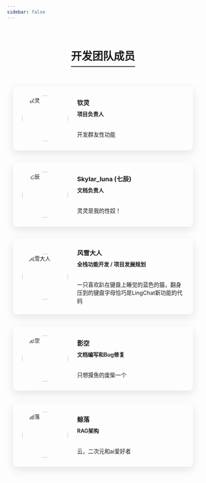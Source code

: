 ```yaml
---
sidebar: false
---
```


<div style="text-align: center; margin: 2rem 0;">
  <h1 style="display: inline-block; border-bottom: 2px solid #333; padding-bottom: 0.5rem;">开发团队成员</h1>
</div>

<div class="team-container" style="display: flex; flex-direction: column; gap: 2rem; max-width: 1400px; margin: 0 auto; padding: 0 1rem;">

<a href="https://github.com/SlimeBoyOwO" style="text-decoration: none; color: inherit;">
<div class="team-card" style="background: var(--vp-c-bg); border-radius: 12px; box-shadow: 0 8px 24px rgba(0,0,0,0.1); padding: 1.5rem; transition: transform 0.3s ease, box-shadow 0.3s ease; border: 1px solid var(--vp-c-divider); display: flex; flex-direction: row; align-items: center; gap: 1.5rem; cursor: pointer;">
  <img src="https://avatars.githubusercontent.com/u/85441945" alt="钦灵" style="border-radius: 50%; width: 120px; height: 120px; object-fit: cover; border: 4px solid var(--vp-c-text-1); flex-shrink: 0;">
  <div style="flex: 1;">
    <h3 style="color: var(--vp-c-text-1); margin: 0 0 0.5rem 0;">钦灵</h3>
    <p style="color: var(--vp-c-text-2); font-weight: 600; margin: 0 0 1rem 0;">项目负责人</p>
    <div style="width: 40px; height: 2px; background-color: var(--vp-c-brand); margin: 0 0 1rem 0;"></div>
    <p style="color: var(--vp-c-text-2); font-size: 0.9rem; line-height: 1.5; margin: 0;">开发群友性功能
</p>
  </div>
</div>
</a>

<a href="https://github.com/qichenya" style="text-decoration: none; color: inherit;">
<div class="team-card" style="background: var(--vp-c-bg); border-radius: 12px; box-shadow: 0 8px 24px rgba(0,0,0,0.1); padding: 1.5rem; transition: transform 0.3s ease, box-shadow 0.3s ease; border: 1px solid var(--vp-c-divider); display: flex; flex-direction: row; align-items: center; gap: 1.5rem; cursor: pointer;">
  <img src="https://avatars.githubusercontent.com/u/162135575" alt="七辰" style="border-radius: 50%; width: 120px; height: 120px; object-fit: cover; border: 4px solid var(--vp-c-text-1); flex-shrink: 0;">
  <div style="flex: 1;">
    <h3 style="color: var(--vp-c-text-1); margin: 0 0 0.5rem 0;">Skylar_luna (七辰)</h3>
    <p style="color: var(--vp-c-text-2); font-weight: 600; margin: 0 0 1rem 0;">文档负责人</p>
    <div style="width: 40px; height: 2px; background-color: var(--vp-c-brand); margin: 0 0 1rem 0;"></div>
    <p style="color: var(--vp-c-text-2); font-size: 0.9rem; line-height: 1.5; margin: 0;">灵灵是我的性奴！</p>
  </div>
</div>
</a>

<a href="https://github.com/T-Auto" style="text-decoration: none; color: inherit;">
<div class="team-card" style="background: var(--vp-c-bg); border-radius: 12px; box-shadow: 0 8px 24px rgba(0,0,0,0.1); padding: 1.5rem; transition: transform 0.3s ease, box-shadow 0.3s ease; border: 1px solid var(--vp-c-divider); display: flex; flex-direction: row; align-items: center; gap: 1.5rem; cursor: pointer;">
  <img src="https://avatars.githubusercontent.com/u/183904010" alt="风雪大人" style="border-radius: 50%; width: 120px; height: 120px; object-fit: cover; border: 4px solid var(--vp-c-text-1); flex-shrink: 0;">
  <div style="flex: 1;">
    <h3 style="color: var(--vp-c-text-1); margin: 0 0 0.5rem 0;">风雪大人</h3>
    <p style="color: var(--vp-c-text-2); font-weight: 600; margin: 0 0 1rem 0;">全栈功能开发 / 项目发展规划</p>
    <div style="width: 40px; height: 2px; background-color: var(--vp-c-brand); margin: 0 0 1rem 0;"></div>
    <p style="color: var(--vp-c-text-2); font-size: 0.9rem; line-height: 1.5; margin: 0;">一只喜欢趴在键盘上睡觉的蓝色的猫，翻身压到的键盘字母恰巧是LingChat新功能的代码</p>
  </div>
</div>
</a>

<a href="https://github.com/shadow01a" style="text-decoration: none; color: inherit;">
<div class="team-card" style="background: var(--vp-c-bg); border-radius: 12px; box-shadow: 0 8px 24px rgba(0,0,0,0.1); padding: 1.5rem; transition: transform 0.3s ease, box-shadow 0.3s ease; border: 1px solid var(--vp-c-divider); display: flex; flex-direction: row; align-items: center; gap: 1.5rem; cursor: pointer;">
  <img src="https://avatars.githubusercontent.com/u/141255649" alt="影空" style="border-radius: 50%; width: 120px; height: 120px; object-fit: cover; border: 4px solid var(--vp-c-text-1); flex-shrink: 0;">
  <div style="flex: 1;">
    <h3 style="color: var(--vp-c-text-1); margin: 0 0 0.5rem 0;">影空</h3>
    <p style="color: var(--vp-c-text-2); font-weight: 600; margin: 0 0 1rem 0;">文档编写和Bug修复</p>
    <div style="width: 40px; height: 2px; background-color: var(--vp-c-brand); margin: 0 0 1rem 0;"></div>
    <p style="color: var(--vp-c-text-2); font-size: 0.9rem; line-height: 1.5; margin: 0;">只想摸鱼的废柴一个</p>
  </div>
</div>
</a>

<a href="https://github.com/LtePrince" style="text-decoration: none; color: inherit;">
<div class="team-card" style="background: var(--vp-c-bg); border-radius: 12px; box-shadow: 0 8px 24px rgba(0,0,0,0.1); padding: 1.5rem; transition: transform 0.3s ease, box-shadow 0.3s ease; border: 1px solid var(--vp-c-divider); display: flex; flex-direction: row; align-items: center; gap: 1.5rem; cursor: pointer;">
  <img src="https://avatars.githubusercontent.com/u/84253913" alt="鲸落" style="border-radius: 50%; width: 120px; height: 120px; object-fit: cover; border: 4px solid var(--vp-c-text-1); flex-shrink: 0;">
  <div style="flex: 1;">
    <h3 style="color: var(--vp-c-text-1); margin: 0 0 0.5rem 0;">鲸落</h3>
    <p style="color: var(--vp-c-text-2); font-weight: 600; margin: 0 0 1rem 0;">RAG架构</p>
    <div style="width: 40px; height: 2px; background-color: var(--vp-c-brand); margin: 0 0 1rem 0;"></div>
    <p style="color: var(--vp-c-text-2); font-size: 0.9rem; line-height: 1.5; margin: 0;">云，二次元和ai爱好者</p>
  </div>
</div>
</a>

</div>

<style>
/* 基础样式 */
.team-card {
  transition: transform 0.3s ease, box-shadow 0.3s ease;
}

/* 悬停效果 */
.team-card:hover {
  transform: translateY(-5px);
  box-shadow: 0 12px 30px rgba(0,0,0,0.15);
}

/* 黑白主题适配 - 深色模式 */
@media (prefers-color-scheme: dark) {
  .team-card {
    background: var(--vp-c-bg);
    border-color: var(--vp-c-divider);
  }
  .team-card h3 {
    color: var(--vp-c-text-1);
  }
  .team-card p {
    color: var(--vp-c-text-2);
  }
  .team-card .divider {
    background-color: var(--vp-c-brand) !important;
  }
  h1 {
    color: var(--vp-c-text-1);
    border-bottom-color: var(--vp-c-brand);
  }
}

/* 响应式布局调整 */
@media (max-width: 767px) {
  .team-card {
    flex-direction: column;
    text-align: center;
  }
  
  .team-card img {
    margin-bottom: 1rem;
  }
}
</style>
